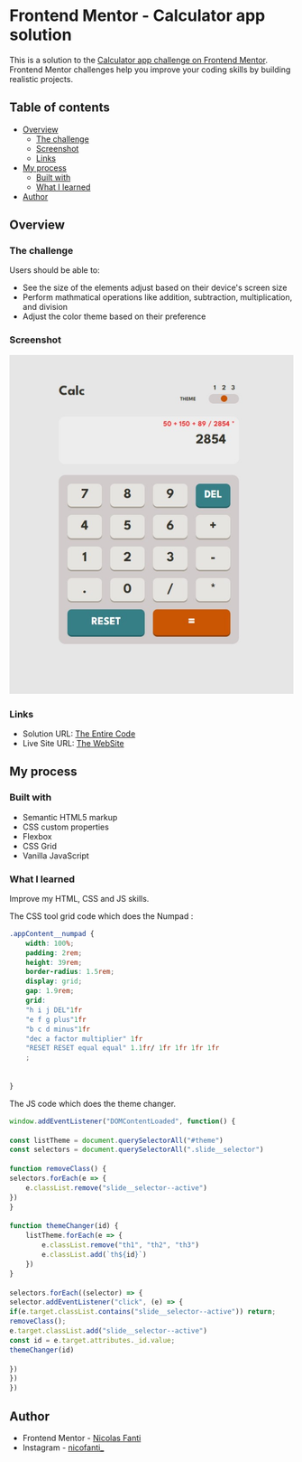 # Frontend Mentor - Calculator app solution

This is a solution to the [Calculator app challenge on Frontend Mentor](https://www.frontendmentor.io/challenges/calculator-app-9lteq5N29). Frontend Mentor challenges help you improve your coding skills by building realistic projects. 

## Table of contents

- [Overview](#overview)
  - [The challenge](#the-challenge)
  - [Screenshot](#screenshot)
  - [Links](#links)
- [My process](#my-process)
  - [Built with](#built-with)
  - [What I learned](#what-i-learned)
- [Author](#author)


## Overview

### The challenge

Users should be able to:

- See the size of the elements adjust based on their device's screen size
- Perform mathmatical operations like addition, subtraction, multiplication, and division
- Adjust the color theme based on their preference

### Screenshot

![Design preview for the Calculator app coding challenge](./screen.jpg)


### Links

- Solution URL: [The Entire Code](https://github.com/Nico-2b/CalculatorApp.git)
- Live Site URL: [The WebSite](calculatorbynicolasfanti.netlify.app)

## My process

### Built with

- Semantic HTML5 markup
- CSS custom properties
- Flexbox
- CSS Grid
- Vanilla JavaScript

### What I learned

Improve my HTML, CSS and JS skills.


The CSS tool grid code which does the Numpad :
```css
.appContent__numpad {
    width: 100%;
    padding: 2rem;
    height: 39rem;
    border-radius: 1.5rem;
    display: grid;
    gap: 1.9rem;
    grid: 
    "h i j DEL"1fr
    "e f g plus"1fr
    "b c d minus"1fr
    "dec a factor multiplier" 1fr
    "RESET RESET equal equal" 1.1fr/ 1fr 1fr 1fr 1fr
    ;
    

}
```

The JS code which does the theme changer.
```js
window.addEventListener("DOMContentLoaded", function() {

const listTheme = document.querySelectorAll("#theme")
const selectors = document.querySelectorAll(".slide__selector")

function removeClass() {
selectors.forEach(e => {
    e.classList.remove("slide__selector--active")
})
}

function themeChanger(id) {
    listTheme.forEach(e => {
        e.classList.remove("th1", "th2", "th3")
        e.classList.add(`th${id}`)
    })
}

selectors.forEach((selector) => {
selector.addEventListener("click", (e) => {
if(e.target.classList.contains("slide__selector--active")) return;
removeClass();
e.target.classList.add("slide__selector--active")
const id = e.target.attributes._id.value;
themeChanger(id)
         
})
})
})
```

## Author
- Frontend Mentor - [Nicolas Fanti](https://www.frontendmentor.io/profile/Nico-2b)
- Instagram - [nicofanti_](https://www.instagram.com/nicofanti_/?hl=fr)


